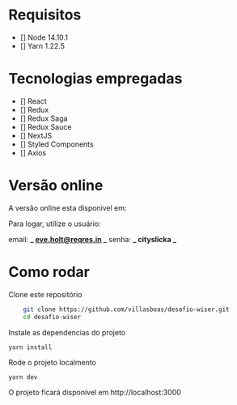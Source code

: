 # Requisitos

- [] Node 14.10.1
- [] Yarn 1.22.5

# Tecnologias empregadas

- [] React
- [] Redux
- [] Redux Saga
- [] Redux Sauce
- [] NextJS
- [] Styled Components
- [] Axios

# Versão online

A versão online esta disponivel em:

Para logar, utilize o usuário:

email: **_ eve.holt@reqres.in _**
senha: **_ cityslicka _**

# Como rodar

Clone este repositório

```bash
    git clone https://github.com/villasboas/desafio-wiser.git
    cd desafio-wiser
```

Instale as dependencias do projeto

```bash
yarn install
```

Rode o projeto localmento

```
yarn dev
```

O projeto ficará disponível em http://localhost:3000
